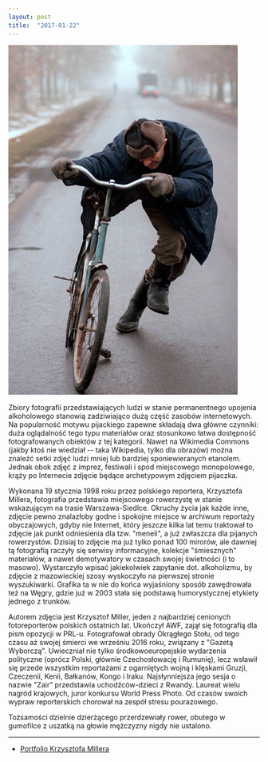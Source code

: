 ```yaml
---
layout: post
title:  "2017-01-22"
---
```


![](/assets/2017-01-22.jpg)

Zbiory fotografii przedstawiających ludzi w stanie permanentnego upojenia alkoholowego stanowią zadziwiająco dużą część zasobów internetowych. Na popularność motywu pijackiego zapewne składają dwa główne czynniki: duża oglądalność tego typu materiałów oraz stosunkowo łatwa dostępność fotografowanych obiektów z tej kategorii. Nawet na Wikimedia Commons (jakby ktoś nie wiedział -- taka Wikipedia, tylko dla obrazów) można znaleźć setki zdjęć ludzi mniej lub bardziej sponiewieranych etanolem. Jednak obok zdjęć z imprez, festiwali i spod miejscowego monopolowego, krąży po Internecie zdjęcie będące archetypowym zdjęciem pijaczka.

Wykonana 19 stycznia 1998 roku przez polskiego reportera, Krzysztofa Millera, fotografia przedstawia miejscowego rowerzystę w stanie wskazującym na trasie Warszawa-Siedlce. Okruchy życia jak każde inne, zdjęcie pewno znalazłoby godne i spokojne miejsce w archiwum reportaży obyczajowych, gdyby nie Internet, który jeszcze kilka lat temu traktował to zdjęcie jak punkt odniesienia dla tzw. "meneli", a już zwłaszcza dla pijanych rowerzystów. Dzisiaj to zdjęcie ma już tylko ponad 100 mirorów, ale dawniej tą fotografią raczyły się serwisy informacyjne, kolekcje "śmiesznych" materiałów, a nawet demotywatory w czasach swojej świetności (i to masowo). Wystarczyło wpisać jakiekolwiek zapytanie dot. alkoholizmu, by zdjęcie z mazowieckiej szosy wyskoczyło na pierwszej stronie wyszukiwarki. Grafika ta w nie do końca wyjaśniony sposób zawędrowała też na Węgry, gdzie już w 2003 stała się podstawą humorystycznej etykiety jednego z trunków.

Autorem zdjęcia jest Krzysztof Miller, jeden z najbardziej cenionych fotoreporterów polskich ostatnich lat. Ukończył AWF, zajął się fotografią dla pism opozycji w PRL-u. Fotografował obrady Okrągłego Stołu, od tego czasu aż swojej śmierci we wrześniu 2016 roku, związany z "Gazetą Wyborczą". Uwieczniał nie tylko środkowoeuropejskie wydarzenia polityczne (oprócz Polski, głównie Czechosłowację i Rumunię), lecz wsławił się przede wszystkim reportażami z ogarniętych wojną i klęskami Gruzji, Czeczenii, Kenii, Bałkanów, Kongo i Iraku. Najsłynniejsza jego sesja o nazwie "Zair" przedstawia uchodźców-dzieci z Rwandy. Laureat wielu nagród krajowych, juror konkursu World Press Photo. Od czasów swoich wypraw reporterskich chorował na zespół stresu pourazowego.

Tożsamości dzielnie dzierżącego przerdzewiały rower, obutego w gumofilce z uszatką na głowie mężczyzny nigdy nie ustalono.

-------
* [Portfolio Krzysztofa Millera](http://agencjagazeta.pl/foto/5,103177,7570936.html?i=0)
